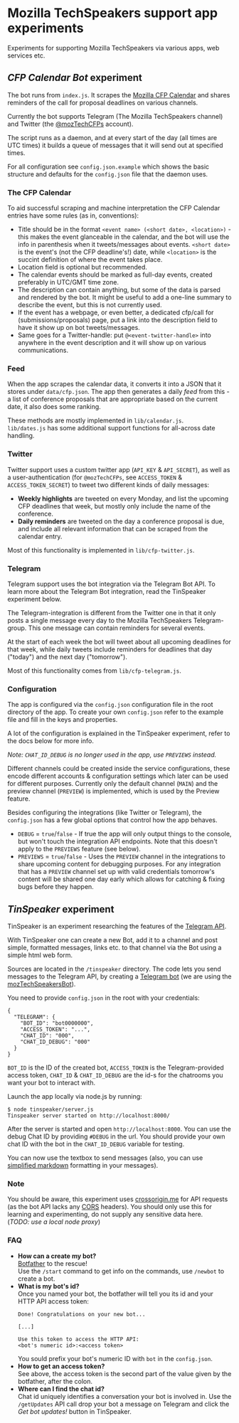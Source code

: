 # Mozilla TechSpeakers support app experiments

Experiments for supporting Mozilla TechSpeakers via various apps, web services etc.


## *CFP Calendar Bot* experiment

The bot runs from `index.js`. It scrapes the [Mozilla CFP Calendar](http://bit.ly/mozdevrel-cfps)
and shares reminders of the call for proposal deadlines on various channels.

Currently the bot supports Telegram (The Mozilla TechSpeakers channel) and
Twitter (the [@mozTechCFPs](https://twitter.com/mozTechCFPs) account).

The script runs as a daemon, and at every start of the day (all times are UTC times)
it builds a queue of messages that it will send out at specified times.

For all configuration see `config.json.example` which shows the basic structure
and defaults for the `config.json` file that the daemon uses.

### The CFP Calendar
To aid successful scraping and machine interpretation the CFP Calendar entries
have some rules (as in, conventions):
* Title should be in the format `<event name> (<short date>, <location>)` - this
  makes the event glanceable in the calendar, and the bot will use the info in
  parenthesis when it tweets/messages about events. `<short date>` is the event's
  (not the CFP deadline's!) date, while `<location>` is the succint definition of
  where the event takes place.
* Location field is optional but recommended.
* The calendar events should be marked as full-day events,
  created preferably in UTC/GMT time zone.
* The description can contain anything, but some of the data is parsed and
  rendered by the bot. It might be useful to add a one-line summary to
  describe the event, but this is not currently used.
* If the event has a webpage, or even better,
  a dedicated cfp/call for (submissions/proposals) page, put a link into the
  description field to have it show up on bot tweets/messages.
* Same goes for a Twitter-handle: put `@<event-twitter-handle>` into anywhere
  in the event description and it will show up on various communications.  

### Feed
When the app scrapes the calendar data, it converts it into a JSON that it stores
under `data/cfp.json`. The app then generates a daily *feed* from this - a list of
conference proposals that are appropriate based on the current date, it also
does some ranking.

These methods are mostly implemented in `lib/calendar.js`.  
`lib/dates.js` has some additional support functions for all-across date handling.

### Twitter
Twitter support uses a custom twitter app (`API_KEY` & `API_SECRET`), as well as a
user-authentication (for `@mozTechCFPs`, see `ACCESS_TOKEN` & `ACCESS_TOKEN_SECRET`)
to tweet two different kinds of daily messages:

* **Weekly highlights** are tweeted on every Monday, and list the upcoming CFP
  deadlines that week, but mostly only include the name of the conference.
* **Daily reminders** are tweeted on the day a conference proposal is due,
  and include all relevant information that can be scraped from the calendar
  entry.

Most of this functionality is implemented in `lib/cfp-twitter.js`.

### Telegram
Telegram support uses the bot integration via the Telegram Bot API. To learn
more about the Telegram Bot integration, read the TinSpeaker experiment below.

The Telegram-integration is different from the Twitter one in that it only posts
a single message every day to the Mozilla TechSpeakers Telegram-group. This one
message can contain reminders for several events.

At the start of each week the bot will tweet about all upcoming deadlines for
that week, while daily tweets include reminders for deadlines that day ("today")
and the next day ("tomorrow").

Most of this functionality comes from `lib/cfp-telegram.js`.


### Configuration
The app is configured via the `config.json` configuration file in the root
directory of the app. To create your own `config.json` refer to the example
file and fill in the keys and properties.

A lot of the configuration is explained in the TinSpeaker experiment, refer
to the docs below for more info.

*Note: `CHAT_ID_DEBUG` is no longer used in the app, use `PREVIEWS` instead.*

Different channels could be created inside the service configurations, these
encode different accounts & configuration settings which later can be used for
different purposes. Currently only the default channel (`MAIN`) and the preview
channel (`PREVIEW`) is implemented, which is used by the Preview feature.

Besides configuring the integrations (like Twitter or Telegram), the `config.json`
has a few global options that control how the app behaves.

* `DEBUG` = `true`/`false` - If true the app will only output things to the console,
  but won't touch the integration API endpoints. Note that this doesn't apply to
  the `PREVIEWS` feature (see below).
* `PREVIEWS` = `true`/`false` - Uses the `PREVIEW` channel in the integrations
  to share upcoming content for debugging purposes. For any integration that
  has a `PREVIEW` channel set up with valid credentials tomorrow's content
  will be shared one day early which allows for catching & fixing bugs
  before they happen.


## _TinSpeaker_ experiment

TinSpeaker is an experiment researching the features of the [Telegram API].

With TinSpeaker one can create a new Bot, add it to a channel and post simple,
formatted messages, links etc. to that channel via the Bot using a simple html
web form.

Sources are located in the `/tinspeaker` directory. The code lets you send
messages to the Telegram API, by creating a [Telegram bot] (we are using the
[mozTechSpeakersBot]).

You need to provide `config.json` in the root with your credentials:

```
{
  "TELEGRAM": {
    "BOT_ID": "bot0000000",
    "ACCESS_TOKEN": "...",
    "CHAT_ID": "000",
    "CHAT_ID_DEBUG": "000"
  }
}
```

`BOT_ID` is the ID of the created bot, `ACCESS_TOKEN` is the Telegram-provided
access token, `CHAT_ID` & `CHAT_ID_DEBUG` are the id-s for the chatrooms you
want your bot to interact with.

Launch the app locally via node.js by running:

```
$ node tinspeaker/server.js
Tinspeaker server started on http://localhost:8000/

```
After the server is started and open `http://localhost:8000`. You can use the
debug Chat ID by providing `#DEBUG` in the url. You should provide your own
chat ID with the bot in the `CHAT_ID_DEBUG` variable for testing.

You can now use the textbox to send messages (also, you can use
[simplified markdown] formatting in your messages).

### Note

You should be aware, this experiment uses [crossorigin.me] for API requests (as the bot API lacks any [CORS] headers). You should only use this for learning and experimenting, do not supply any sensitive data here.  
(*TODO: use a local node proxy*)

[Telegram API]: https://core.telegram.org/api
[Telegram bot]: https://core.telegram.org/bots/api
[mozTechSpeakersBot]: http://telegram.me/mozTechSpeakersBot
[simplified markdown]: https://core.telegram.org/bots/api#formatting-options
[crossorigin.me]: https://crossorigin.me/
[CORS]: http://enable-cors.org/

### FAQ
* **How can a create my bot?**  
  [Botfather] to the rescue!  
  Use the `/start` command to get info on the commands, use `/newbot` to create a bot.
* **What is my bot's id?**  
  Once you named your bot, the botfather will tell you its id and your HTTP API access token:
  ```
  Done! Congratulations on your new bot...

  [...]

  Use this token to access the HTTP API:
  <bot's numeric id>:<access token>
  ```
  You sould prefix your bot's numeric ID with `bot` in the `config.json`.
* **How to get an access token?**  
  See above, the access token is the second part of the value given by the botfather, after the colon.
* **Where can I find the chat id?**  
  Chat id uniquely identifies a conversation your bot is involved in. Use the `/getUpdates` API call drop your bot a message on Telegram and click the *Get bot updates!* button in TinSpeaker.

[Botfather]: http://telegram.me/BotFather

